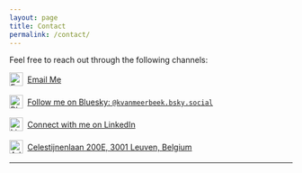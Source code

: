 ```yaml
---
layout: page
title: Contact
permalink: /contact/
---
```

Feel free to reach out through the following channels:


<div class="contact-item">
  <img src="{{ '/assets/icons/email.svg' | relative_url }}" alt="Email" class="contact-icon">
  <a href="#" onclick="window.location='mailto:' + ['koenraad.vanmeerbeek', 'kuleuven.be'].join('@')">
    Email Me
  </a>
</div>

<div class="contact-item">
  <img src="{{ '/assets/icons/bluesky.svg' | relative_url }}" alt="Bluesky" class="contact-icon">
  <a href="https://bsky.app/profile/kvanmeerbeek.bsky.social" target="_blank">
    Follow me on Bluesky: <code>@kvanmeerbeek.bsky.social</code>
  </a>
</div>

<div class="contact-item">
  <img src="{{ '/assets/icons/linkedin.svg' | relative_url }}" alt="LinkedIn" class="contact-icon">
  <a href="https://www.linkedin.com/in/koenraad-van-meerbeek-1b767b19/" target="_blank">
    Connect with me on LinkedIn
  </a>
</div>

<div class="contact-item">
  <img src="{{ '/assets/icons/location.svg' | relative_url }}" alt="Address" class="contact-icon">
  <a href="https://www.google.com/maps?q=Celestijnenlaan+200E,+3001+Leuven,+Belgium" target="_blank">
    Celestijnenlaan 200E, 3001 Leuven, Belgium
  </a>
</div>

---

<style>
.contact-item {
  display: flex;
  align-items: center;
  margin-bottom: 1rem;
}

.contact-icon {
  width: 24px;
  height: 24px;
  margin-right: 0.5rem;
}
</style>
